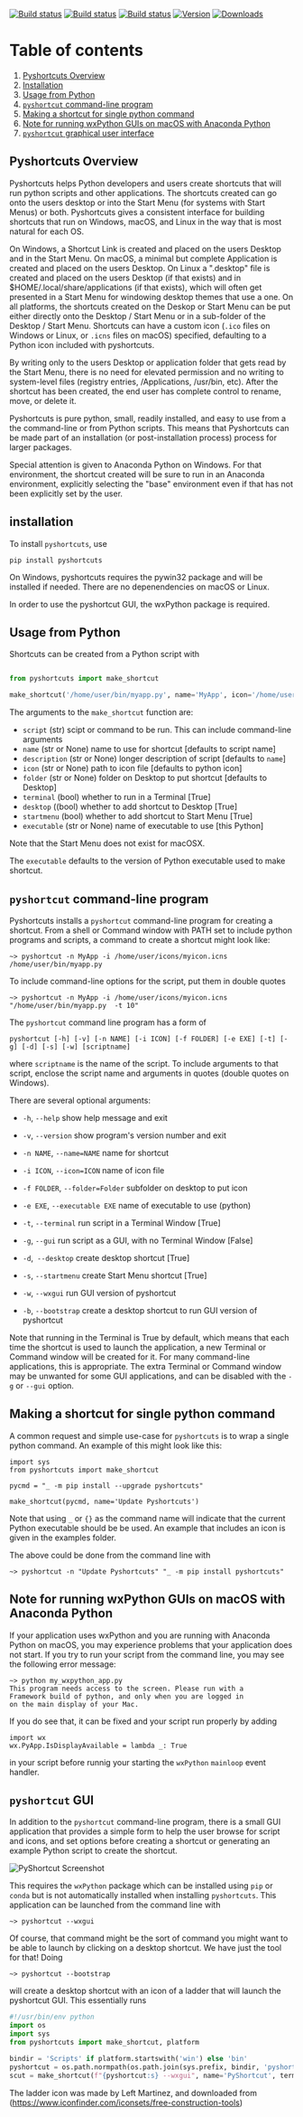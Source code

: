 [![Build status](https://github.com/newville/pyshortcuts/actions/workflows/test-ubuntu.yml/badge.svg)](https://github.com/newville/pyshortcuts/actions/workflows/test-ubuntu.yml)
[![Build status](https://github.com/newville/pyshortcuts/actions/workflows/test-windows.yml/badge.svg)](https://github.com/newville/pyshortcuts/actions/workflows/test-windows.yml)
[![Build status](https://github.com/newville/pyshortcuts/actions/workflows/test-macos.yml/badge.svg)](https://github.com/newville/pyshortcuts/actions/workflows/test-macos.yml)
[![Version](https://img.shields.io/pypi/v/pyshortcuts.svg)](https://pypi.org/project/pyshortcuts)
[![Downloads](https://pepy.tech/badge/pyshortcuts/month)](https://pepy.tech/project/pyshortcuts)


# Table of contents

1. [Pyshortcuts Overview](#about)
1. [Installation](#installation)
2. [Usage from Python](#frompytho)
3. [`pyshortcut` command-line program](#cli)
4. [Making a shortcut for single python command](#pycmd)
5. [Note for running wxPython GUIs on macOS with Anaconda Python](#wxapps_macos)
6. [`pyshortcut` graphical user interface](#wxgui)

## Pyshortcuts Overview <a name="about"></a>

Pyshortcuts helps Python developers and users create shortcuts that will run
python scripts and other applications.  The shortcuts created can go onto the
users desktop or into the Start Menu (for systems with Start Menus) or both.
Pyshortcuts gives a consistent interface for building shortcuts that run on
Windows, macOS, and Linux in the way that is most natural for each OS.

On Windows, a Shortcut Link is created and placed on the users Desktop and in
the Start Menu. On macOS, a minimal but complete Application is created and
placed on the users Desktop.  On Linux a ".desktop" file is created and placed
on the users Desktop (if that exists) and in $HOME/.local/share/applications
(if that exists), which will often get presented in a Start Menu for windowing
desktop themes that use a one.  On all platforms, the shortcuts created on the
Deskop or Start Menu can be put either directly onto the Desktop / Start Menu
or in a sub-folder of the Desktop / Start Menu.  Shortcuts can have a custom
icon (`.ico` files on Windows or Linux, or `.icns` files on macOS) specified,
defaulting to a Python icon included with pyshortcuts.


By writing only to the users Desktop or application folder that gets read by
the Start Menu, there is no need for elevated permission and no writing to
system-level files (registry entries, /Applications, /usr/bin, etc).  After the
shortcut has been created, the end user has complete control to rename, move,
or delete it.

Pyshortcuts is pure python, small, readily installed, and easy to use from a
the command-line or from Python scripts.  This means that Pyshortcuts can be
made part of an installation (or post-installation process) process for larger
packages.

Special attention is given to Anaconda Python on Windows.  For that
environment, the shortcut created will be sure to run in an Anaconda
environment, explicitly selecting the "base" environment even if that has not
been explicitly set by the user.

## installation <a name="installation"></a>

To install `pyshortcuts`, use

```
pip install pyshortcuts
```

On Windows, pyshortcuts requires the pywin32 package and will be installed
if needed. There are no depenendencies on macOS or Linux.

In order to use the pyshortcut GUI, the wxPython package is required.

## Usage from Python <a name="frompython"></a>

Shortcuts can be created from a Python script with

```python

from pyshortcuts import make_shortcut

make_shortcut('/home/user/bin/myapp.py', name='MyApp', icon='/home/user/icons/myicon.ico')
```

The arguments to the `make_shortcut` function are:

  * `script`      (str) scipt or command to be run. This can include command-line arguments
  * `name`        (str or None) name to use for shortcut [defaults to script name]
  * `description` (str or None) longer description of script [defaults to `name`]
  * `icon`        (str or None) path to icon file [defaults to python icon]
  * `folder`      (str or None) folder on Desktop to put shortcut [defaults to Desktop]
  * `terminal`    (bool) whether to run in a Terminal [True]
  * `desktop`  ((bool) whether to add shortcut to Desktop [True]
  * `startmenu`   (bool) whether to add shortcut to Start Menu [True]
  * `executable`  (str or None) name of executable to use [this Python]

Note that the Start Menu does not exist for macOSX.

The `executable` defaults to the version of Python executable used to make shortcut.


##  `pyshortcut` command-line program <a name="cli"></a>

Pyshortcuts installs a `pyshortcut` command-line program for creating a shortcut.
From a shell or Command window with PATH set to include python programs and scripts,
a command to create a shortcut might look like:

```
~> pyshortcut -n MyApp -i /home/user/icons/myicon.icns  /home/user/bin/myapp.py
```

To include command-line options for the script, put them in double quotes

```
~> pyshortcut -n MyApp -i /home/user/icons/myicon.icns "/home/user/bin/myapp.py  -t 10"
```

The `pyshortcut` command line program has a form of

```
pyshortcut [-h] [-v] [-n NAME] [-i ICON] [-f FOLDER] [-e EXE] [-t] [-g] [-d] [-s] [-w] [scriptname]
```

where `scriptname` is the name of the script.  To include arguments to that
script, enclose the script name and arguments in quotes (double quotes on
Windows).


There are several optional arguments:


  * `-h`, `--help`      show help message and exit
  * `-v`, `--version`   show program's version number and exit
  * `-n NAME`, `--name=NAME` name for shortcut
  * `-i ICON`, `--icon=ICON` name of icon file
  * `-f FOLDER`, `--folder=Folder` subfolder on desktop to put icon
  * `-e EXE`, `--executable EXE`     name of executable to use (python)

  * `-t`, `--terminal` run script in a Terminal Window [True]
  * `-g`, `--gui`      run script as a GUI, with no Terminal Window [False]
  * `-d`,` --desktop`         create desktop shortcut [True]
  * `-s`, `--startmenu`       create Start Menu shortcut [True]
  * `-w`, `--wxgui`    run GUI version of pyshortcut
  * `-b`, `--bootstrap`   create a desktop shortcut to run GUI version of pyshortcut

Note that running in the Terminal is True by default, which means that each
time the shortcut is used to launch the application, a new Terminal or Command
window will be created for it.  For many command-line applications, this is
appropriate.  The extra Terminal or Command window may be unwanted for some GUI
applications, and can be disabled with the `-g` or `--gui` option.

## Making a shortcut for single python command <a name="pycmd"></a>

A common request and simple use-case for `pyshortcuts` is to wrap a single
python command.  An example of this might look like this:

```
import sys
from pyshortcuts import make_shortcut

pycmd = "_ -m pip install --upgrade pyshortcuts"

make_shortcut(pycmd, name='Update Pyshortcuts')
```

Note that using `_` or `{}` as the command name will indicate that the
current Python executable should be be used. An example that includes
an icon is given in the examples folder.

The above could be done from the command line with

```
~> pyshortcut -n "Update Pyshortcuts" "_ -m pip install pyshortcuts"
```

## Note for running wxPython GUIs on macOS with Anaconda Python <a name="wxapps_macos"></a>

If your application uses wxPython and you are running with Anaconda Python on
macOS, you may experience problems that your application does not start.  If
you try to run your script from the command line, you may see the following
error message:


```
~> python my_wxpython_app.py
This program needs access to the screen. Please run with a
Framework build of python, and only when you are logged in
on the main display of your Mac.
```


If you do see that, it can be fixed and your script run properly by adding

```
import wx
wx.PyApp.IsDisplayAvailable = lambda _: True
```

in your script before runnig your starting the `wxPython` `mainloop` event handler.



## `pyshortcut` GUI <a name="wxgui"></a>

In addition to the `pyshortcut` command-line program, there is a small GUI
application that provides a simple form to help the user browse for script
and icons, and set options before creating a shortcut or generating an
example Python script to create the shortcut.

![PyShortcut Screenshot](doc/pyshortcutgui_screenshot.png)

This requires the `wxPython` package which can be installed using `pip` or
`conda` but is not automatically installed when installing `pyshortcuts`.
This application can be launched from the command line with

```
~> pyshortcut --wxgui
```

Of course, that command might be the sort of command you might want to be able
to launch by clicking on a desktop shortcut.  We have just the tool for that!  Doing

```
~> pyshortcut --bootstrap
```

will create a desktop shortcut with an icon of a ladder that will launch
the pyshortcut GUI.  This essentially runs


```python
#!/usr/bin/env python
import os
import sys
from pyshortcuts import make_shortcut, platform

bindir = 'Scripts' if platform.startswith('win') else 'bin'
pyshortcut = os.path.normpath(os.path.join(sys.prefix, bindir, 'pyshortcut'))
scut = make_shortcut(f"{pyshortcut:s} --wxgui", name='PyShortcut', terminal=False)
```

The ladder icon was made by Left Martinez, and downloaded from
(https://www.iconfinder.com/iconsets/free-construction-tools)
